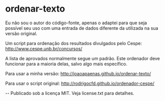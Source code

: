 ordenar-texto
=============

Eu não sou o autor do código-fonte, apenas o adaptei para que seja possível seu uso com uma entrada de dados diferente da utilizada na sua versão original.

﻿Um script para ordenação dos resultados divulgados pelo Cespe:
http://www.cespe.unb.br/concursos/

A lista de aprovados normalmente segue um padrão. Este ordenador deve funcionar
para a maioria delas, salvo algo mais específico.

Para usar a minha versão:
http://joaoapaenas.github.io/ordenar-texto/


Para usar o script original:
http://rodrigocfd.github.io/ordenador-cespe/

--
Publicado sob a licença MIT.
Veja license.txt para detalhes.
